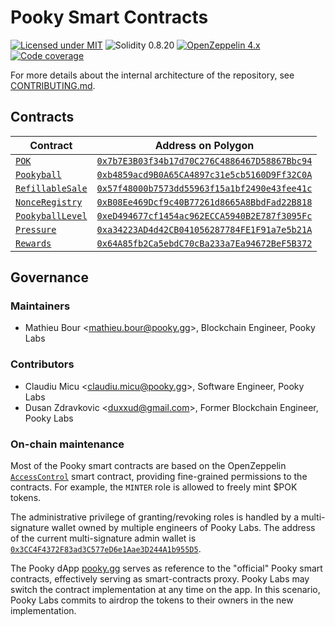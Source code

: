 # Pooky Smart Contracts

[![Licensed under MIT](https://img.shields.io/badge/license-MIT-blue?style=flat-square)](LICENSE)
![Solidity 0.8.20](https://img.shields.io/badge/Solidity-0.8.20-%23363636?style=flat-square&logo=solidity)
[![OpenZeppelin 4.x](https://img.shields.io/badge/OpenZeppelin-4.x-%234E5EE4?style=flat-square&logo=openzeppelin)](https://docs.openzeppelin.com/contracts/4.x/)
[![Code coverage](https://img.shields.io/codecov/c/gh/pooky-labs/smart-contracts?logo=codecov&style=flat-square&token=Ks4qCi1bN3)](https://app.codecov.io/gh/pooky-labs/smart-contracts)

For more details about the internal architecture of the repository, see [CONTRIBUTING.md](CONTRIBUTING.md).

## Contracts

| Contract                                              | Address on Polygon                                                                                                              |
| ----------------------------------------------------- | ------------------------------------------------------------------------------------------------------------------------------- |
| [`POK`](contracts/tokens/POK.sol)                     | [`0x7b7E3B03f34b17d70C276C4886467D58867Bbc94`](https://polygonscan.com/address/0x7b7E3B03f34b17d70C276C4886467D58867Bbc94#code) |
| [`Pookyball`](contracts/tokens/Pookyball.sol)         | [`0xb4859acd9B0A65CA4897c31e5cb5160D9Ff32C0A`](https://polygonscan.com/address/0xb4859acd9B0A65CA4897c31e5cb5160D9Ff32C0A#code) |
| [`RefillableSale`](contracts/mint/RefillableSale.sol) | [`0x57f48000b7573dd55963f15a1bf2490e43fee41c`](https://polygonscan.com/address/0x57f48000b7573dd55963f15a1bf2490e43fee41c#code) |
| [`NonceRegistry`](contracts/game/NonceRegistry.sol)   | [`0xB08Ee469Dcf9c40B77261d8665A8BbdFad22B818`](https://polygonscan.com/address/0xB08Ee469Dcf9c40B77261d8665A8BbdFad22B818#code) |
| [`PookyballLevel`](contracts/game/PookyballLevel.sol) | [`0xeD494677cf1454ac962ECCA5940B2E787f3095Fc`](https://polygonscan.com/address/0xeD494677cf1454ac962ECCA5940B2E787f3095Fc#code) |
| [`Pressure`](contracts/game/Pressure.sol)             | [`0xa34223AD4d42CB041056287784FE1F91a7e5b21A`](https://polygonscan.com/address/0xa34223AD4d42CB041056287784FE1F91a7e5b21A#code) |
| [`Rewards`](contracts/game/Rewards.sol)               | [`0x64A85fb2Ca5ebdC70cBa233a7Ea94672BeF5B372`](https://polygonscan.com/address/0x64A85fb2Ca5ebdC70cBa233a7Ea94672BeF5B372#code) |

## Governance

### Maintainers

- Mathieu Bour <[mathieu.bour@pooky.gg](mailto:mathieu.bour@pooky.gg)>, Blockchain Engineer, Pooky Labs

### Contributors

- Claudiu Micu <[claudiu.micu@pooky.gg](mailto:claudiu.micu@pooky.gg)>, Software Engineer, Pooky Labs
- Dusan Zdravkovic <[duxxud@gmail.com](mailto:duxxud@gmail.com)>, Former Blockchain Engineer, Pooky Labs

### On-chain maintenance

Most of the Pooky smart contracts are based on the OpenZeppelin [`AccessControl`](https://docs.openzeppelin.com/contracts/4.x/api/access#AccessControl) smart contract, providing fine-grained
permissions to the contracts.
For example, the `MINTER` role is allowed to freely mint $POK tokens.

The administrative privilege of granting/revoking roles is handled by a multi-signature wallet owned by multiple
engineers of Pooky Labs.
The address of the current multi-signature admin wallet is [`0x3CC4F4372F83ad3C577eD6e1Aae3D244A1b955D5`](https://polygonscan.com/address/0x3CC4F4372F83ad3C577eD6e1Aae3D244A1b955D5).

The Pooky dApp [pooky.gg](https://pooky.gg) serves as reference to the "official" Pooky smart contracts, effectively serving as
smart-contracts proxy.
Pooky Labs may switch the contract implementation at any time on the app.
In this scenario, Pooky Labs commits to airdrop the tokens to their owners in the new implementation.
